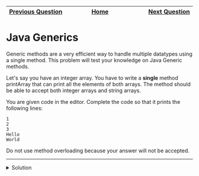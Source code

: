 | <img width=1000>[Previous Question](https://github.com/Kevin-Lago/java-hackerrank-solutions/tree/main/src/)</img> | <img width=1000>[Home](https://github.com/Kevin-Lago/java-hackerrank-solutions)</img> | <img width=1000>[Next Question](https://github.com/Kevin-Lago/java-hackerrank-solutions/tree/main/src/)</img> |
|:---|:---:|---:|

# Java Generics

Generic methods are a very efficient way to handle multiple datatypes using a single method. This problem will test your knowledge on Java Generic methods.

Let's say you have an integer array. You have to write a __single__ method printArray that can print all the elements of both arrays. The method should be able to accept both integer arrays and string arrays.

You are given code in the editor. Complete the code so that it prints the following lines:

```
1
2
3
Hello
World
```

Do not use method overloading because your answer will not be accepted.

---

<details><summary>Solution</summary>
    
```java
import java.util.Arrays;
import java.util.List;

public class Solution {

    public static void main(String[] args) {
        List<Integer> integers = Arrays.asList(1, 2, 3);
        List<String> java.strings = Arrays.asList("Hello", "World");

        printArray(integers);
        printArray(java.strings);
    }

    public static void printArray(List<?> list) {
        list.forEach(i -> System.out.println(i));
    }

}
```
</details>
